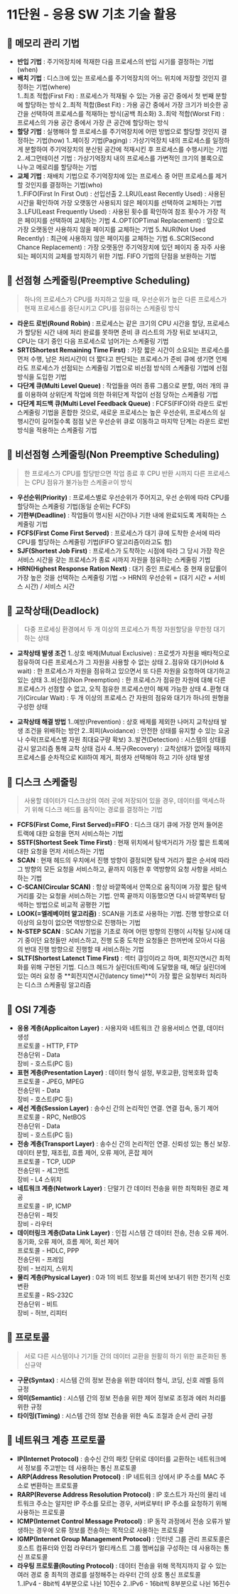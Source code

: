 # 11단원 - 응용 SW 기초 기술 활용

## 📌 메모리 관리 기법
- **반입 기법**
: 주기억장치에 적재한 다음 프로세스의 반입 시기를 결정하는 기법(when)
- **배치 기법**
: 디스크에 있는 프로세스를 주기억장치의 어느 위치에 저장할 것인지 결정하는 기법(where)  
 1..최초 적합(First Fit) : 프로세스가 적재될 수 있는 가용 공간 중에서 첫 번째 분할에 할당하는 방식
 2..최적 적합(Best Fit) : 가용 공간 중에서 가장 크기가 비슷한 공간을 선택하여 프로세스를 적재하는 방식(공백 최소화)
 3..최악 적합(Worst Fit) : 프로세스의 가용 공간 중에서 가장 큰 공간에 할당하는 방식
- **할당 기법**
: 실행해야 할 프로세스를 주기억장치에 어떤 방법으로 할당할 것인지 결정하는 기법(how)
 1..페이징 기법(Paging) : 가상기억장치 내의 프로세스를 일정하게 분할하여 주기억장치의 분산된 공간에 적재시킨 후 프로세스를 수행시키는 기법
 2..세그먼테이션 기법 : 가상기억장치 내의 프로세스를 가변적인 크기의 블록으로 나누고 메로리를 할당하는 기법
- **교체 기법**
: 재배치 기법으로 주기억장치에 있는 프로세스 중 어떤 프로세스를 제거할 것인지를 결정하는 기법(who)  
 1..FIFO(First In First Out)
 : 선입선출
 2..LRU(Least Recently Used)
 : 사용된 시간을 확인하여 가장 오랫동안 사용되지 않은 페이지를 선택하여 교체하는 기법
 3..LFU(Least Frequently Used)
 : 사용된 횟수를 확인하여 참조 횟수가 가장 적은 페이지를 선택하여 교체하는 기법
 4..OPT(OPTimal Replacement)
 : 앞으로 가장 오랫동안 사용하지 않을 페이지를 교체하는 기법
 5..NUR(Not Used Recently)
 : 최근에 사용하지 않은 페이지를 교체하는 기법
 6..SCR(Second Chance Replacement)
 : 가장 오랫동안 주기억장치에 있던 페이지 중 자주 사용되는 페이지의 교체를 방지하기 위한 기법. FIFO 기법의 단점을 보완하는 기법

## 📌 선점형 스케줄링(Preemptive Scheduling)
> 하나의 프로세스가 CPU를 차지하고 있을 때, 우선순위가 높은 다른 프로세스가 현재 프로세스를 중단시키고 CPU를 점유하는 스케줄링 방식

- **라운드 로빈(Round Robin)**
: 프로세스는 같은 크기의 CPU 시간을 할당, 프로세스가 할당된 시간 내에 처리 완료를 못하면 준비 큐 리스트의 가장 뒤로 보내지고, CPU는 대기 중인 다음 프로세스로 넘어가는 스케줄링 기법
- **SRT(Shortest Remaining Time First)**
: 가장 짧은 시간이 소요되는 프로세스를 먼저 수행, 남은 처리시간이 더 짧다고 판단되는 프로세스가 준비 큐에 생기면 언제라도 프로세스가 선점되는 스케줄링 기법으로 비선점 방식의 스케줄링 기법에 선점 방식을 도입한 기법
- **다단계 큐(Multi Level Queue)**
: 작업들을 여러 종류 그룹으로 분할, 여러 개의 큐를 이용하여 상위단계 작업에 의한 하위단계 작업이 선점 당하는 스케줄링 기법
- **다단계 피드백 큐(Multi Level Feedback Queue)**
: FCFS(FIFO)와 라운드 로빈 스케줄링 기법을 혼합한 것으로, 새로운 프로세스는 높은 우선순위, 프로세스의 실행시간이 길어질수록 점점 낮은 우선순위 큐로 이동하고 마지막 단계는 라운드 로빈 방식을 적용하는 스케줄링 기법

## 📌 비선점형 스케줄링(Non Preemptive Scheduling)
> 한 프로세스가 CPU를 할당받으면 작업 종료 후 CPU 반환 시까지 다른 프로세스는 CPU 점유가 불가능한 스케줄ㄹ이 방식

- **우선순위(Priority)**
: 프로세스별로 우선순위가 주어지고, 우선 순위에 따라 CPU를 할당하는 스케줄링 기법(동일 순위는 FCFS)
- **기한부(Deadline)**
: 작업들이 명시된 시간이나 기한 내에 완료되도록 계획하는 스케줄링 기법
- **FCFS(First Come First Served)**
: 프로세스가 대기 큐에 도착한 순서에 따라 CPU를 할당하는 스케줄링 기법(FIFO 알고리즘이라고도 함)
- **SJF(Shortest Job First)**
: 프로세스가 도착하는 시점에 따라 그 당시 가장 작은 서비스 시간을 갖는 프로세스가 종료 시까지 자원을 점유하는 스케줄링 기법
- **HRN(Highest Response Ration Next)**
: 대기 중인 프로세스 중 현재 응답률이 가장 높은 것을 선택하는 스케줄링 기법 -> HRN의 우선순위 = (대기 시간 + 서비스 시간) / 서비스 시간

## 📌 교착상태(Deadlock)
> 다중 프로세싱 환경에서 두 개 이상의 프로세스가 특정 자원할당을 무한정 대기하는 상태
- **교착상태 발생 조건**
 1..상호 배제(Mutual Exclusive)
 : 프로셋가 자원을 배타적으로 점유하여 다른 프로세스가 그 자원을 사용할 수 없는 상태
 2..점유와 대기(Hold & wait)
 : 한 프로세스가 자원을 점유하고 있으면서 또 다른 자원을 요청하여 대기하고 있는 상태
 3..비선점(Non Preemption)
 : 한 프로세스가 점유한 자원에 대해 다른 프로세스가 선점할 수 없고, 오직 점유한 프로세스만이 해제 가능한 상태
 4..환형 대기(Circular Wait)
 : 두 개 이상의 프로세스 간 자원의 점유와 대기가 하나의 원형을 구성한 상태

- **교착상태 해결 방법**
 1..예방(Prevention)
 : 상호 배제를 제외한 나머지 교착상태 발생 조건을 위배하는 방안
 2..회피(Avoidance)
 : 안전한 상태를 유지할 수 있는 요굼나 수락(프로세스별 자원 최대요구량 확보)
 3..발견(Detection)
 : 시스템의 상태를 감시 알고리즘 통해 교착 상태 검사
 4..복구(Recovery)
 : 교착상태가 없어질 때까지 프로세스를 순차적으로 Kill하여 제거, 희생자 선택해야 하고 기아 상태 발생

## 📌 디스크 스케줄링
> 사용할 데이터가 디스크상의 여러 곳에 저장되어 있을 경우, 데이터를 액세스하기 위해 디스크 헤드를 움직이는 경로를 결정하는 기법

- **FCFS(First Come, First Served)=FIFO**
: 디스크 대기 큐에 가장 먼저 들어온 트랙에 대한 요청을 먼저 서비스하는 기법
- **SSTF(Shortest Seek Time First)**
: 현재 위치에서 탐색거리가 가장 짧은 트록에 대한 요청을 먼저 서비스하는 기법
- **SCAN**
: 현재 헤드의 우치에서 진행 방향이 결정되면 탐색 거리가 짧은 순서에 따라 그 방향의 모든 요청을 서비스하고, 끝까지 이동한 후 역방향의 요청 사항을 서비스하는 기법
- **C-SCAN(Circular SCAN)**
: 항상 바깥쪽에서 안쪽으로 움직이며 가장 짧은 탐색 거리를 갖는 요청을 서비스하는 기법. 안쪽 끝까지 이동했으면 다시 바깥쪽부터 탐색하는 방법으로 비교적 공평한 기법
- **LOOK(=엘레베이터 알고리즘)**
: SCAN을 기초로 사용하는 기법. 진행 방향으로 더 이상의 요청이 없으면 역방향으로 진행하는 기법
- **N-STEP SCAN**
: SCAN 기법을 기초로 하며 어떤 방향의 진행이 시작될 당시에 대기 중이던 요청들만 서비스하고, 진행 도중 도착한 요청들은 한꺼번에 모아서 다음의 반대 진행 방향으로 진행할 때 서비스하는 기법
- **SLTF(Shortest Latenct Time First)**
: 섹터 큐잉이라고 하며, 회전지연시간 최적화를 위해 구현된 기법. 디스크 헤드가 실린더(트랙)에 도달했을 때, 해당 실린더에 있는 여러 요청 중 **회전지연시간(latency time)**이 가장 짧은 요청부터 처리하는 디스크 스케줄링 알고리즘

## 📌 OSI 7계층
- **응용 계층(Applicaiton Layer)**
: 사용자와 네트워크 간 응용서비스 연결, 데이터 생성  
프로토콜 - HTTP, FTP  
전송단위 - Data  
장비 - 호스트(PC 등)
- **표현 계층(Presentation Layer)**
: 데이터 형식 설정, 부호교환, 암복호화 압축  
프로토콜 - JPEG, MPEG  
전송단위 - Data  
장비 - 호스트(PC 등)
- **세선 계층(Session Layer)**
: 송수신 간의 논리적인 연결. 연결 접속, 동기 제어  
프로토콜 - RPC, NetBOS  
전송단위 - Data  
장비 - 호스트(PC 등)
- **전송 계층(Transport Layer)**
: 송수신 간의 논리적인 연결. 신뢰성 있는 통신 보장. 데이터 분할, 재조립, 흐름 제어, 오류 제어, 혼잡 제어  
프로토콜 - TCP, UDP  
전송단위 - 세그먼트  
장비 - L4 스위치
- **네트워크 계층(Network Layer)**
: 단말기 간 데이터 전송을 위한 최적화된 경로 제공  
프로토콜 - IP, ICMP  
전송단위 - 패킷  
장비 - 라우터
- **데이터링크 계층(Data Link Layer)**
: 인접 시스템 간 데이터 전송, 전송 오류 제어. 동기화, 오류 제어, 흐름 제어, 회선 제어  
프로토콜 - HDLC, PPP  
전송단위 - 프레임  
장비 - 브리지, 스위치
- **물리 계층(Physical Layer)**
: 0과 1의 비트 정보를 회선에 보내기 위한 전기적 신호 변환  
프로토콜 - RS-232C  
전송단위 - 비트  
장비 - 허브, 리피터

## 📌 프로토콜
> 서로 다른 시스템이나 기기들 간의 데이터 교환을 원활히 하기 위한 표준화된 통신규약

- **구문(Syntax)**
: 시스템 간의 정보 전송을 위한 데이터 형식, 코딩, 신호 레벨 등의 규정
- **의미(Semantic)**
: 시스템 간의 정보 전송을 위한 제어 정보로 조정과 에러 처리를 위한 규정
- **타이밍(Timing)**
: 시스템 간의 정보 전송을 위한 속도 조절과 순서 관리 규정

## 📌 네트워크 계층 프로토콜
- **IP(Internet Protocol)**
: 송수신 간의 패킷 단위로 데이터를 교환하는 네트워크에서 정보를 주고받는 데 사용하는 통신 프로토콜
- **ARP(Address Resolution Protocol)**
: IP 네트워크 상에서 IP 주소를 MAC 주소로 변환하는 프로토콜
- **RARP(Reverse Address Resolution Protocol)**
: IP 호스트가 자신의 물리 네트워크 주소는 알지만 IP 주소를 모르는 경우, 서버로부터 IP 주소를 요청하기 위해 사용하는 프로토콜
- **ICMP(Internet Control Message Protocol)**
: IP 동작 과정에서 전송 오류가 발생하는 경우에 오류 정보를 전송하는 목적으로 사용하는 프로토콜
- **IGMP(Internet Group Management Protocol)**
: 인터넷 그룹 관리 프로토콜은 호스트 컴퓨터와 인접 라우터가 멀티캐스트 그룹 멤버십을 구성하는 데 사용하는 통신 프로토콜
- **라우팅 프로토콜(Routing Protocol)**
: 데이터 전송을 위해 목적지까지 갈 수 있는 여러 경로 중 최적의 경로를 설정해주는 라우터 간의 상호 통신 프로토콜  
 1..IPv4 - 8bit씩 4부분으로 나뉜 10진수
 2..IPv6 - 16bit씩 8부분으로 나뉜 16진수